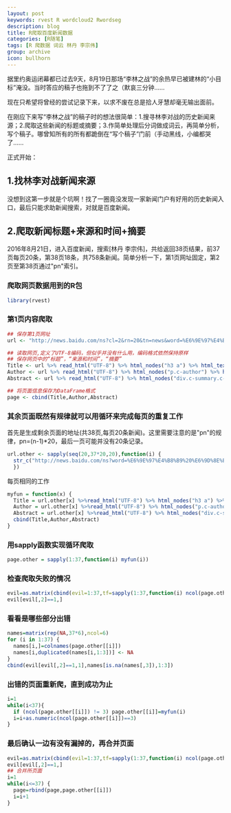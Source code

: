 ```yaml
---
layout: post
keywords: rvest R wordcloud2 Rwordseg
description: blog
title: R爬取百度新闻数据
categories: [R随笔]
tags: [R 爬数据 词云 林丹 李宗伟]
group: archive
icon: bullhorn
---
```

据里约奥运闭幕都已过去9天，8月19日那场“李林之战”的余热早已被建林的“小目标”淹没。当时答应的稿子也拖到不了了之（默哀三分钟……

现在只希望将曾经的尝试记录下来，以求不废在总是拾人牙慧却毫无输出面前。

在刚应下来写“李林之战”的稿子时的想法很简单：1.搜寻林李对战的历史新闻来源；2.爬取这些新闻的标题或摘要；3.作简单处理后分词做成词云，再简单分析，写个稿子。哪曾知所有的所有都跪倒在“写个稿子”门前（手动黑线，小编都哭了……

正式开始：

## 1.找林李对战新闻来源

没想到这第一步就是个坑啊！找了一圈竟没发现一家新闻门户有好用的历史新闻入口，最后只能求助新闻搜索，对就是百度新闻。

## 2.爬取新闻标题+来源和时间+摘要

2016年8月21日，进入百度新闻，搜索[林丹 李宗伟]，共给返回38页结果，前37页每页20条，第38页18条，共758条新闻。简单分析一下，第1页网址固定，第2页至第38页通过"pn"索引。

### 爬取网页数据用到的R包
```r
library(rvest) 
```
### 第1页内容爬取
```r
## 保存第1页网址
url <- "http://news.baidu.com/ns?cl=2&rn=20&tn=news&word=%E6%9E%97%E4%B8%B9%20%E6%9D%8E%E5%AE%97%E4%BC%9F"

## 读取网页,定义了UTF-8编码，但似乎并没有什么用，编码格式依然保持原样
## 保存网页中的“标题”，“来源和时间”，“摘要”
Title <- url %>% read_html("UTF-8") %>% html_nodes("h3 a") %>% html_text()
Author <- url %>% read_html("UTF-8") %>% html_nodes("p.c-author") %>% html_text()
Abstract <- url %>% read_html("UTF-8") %>% html_nodes("div.c-summary.c-row") %>% html_text()

## 将页面信息保存为DataFrame格式
page <- cbind(Title,Author,Abstract)
```
### 其余页面既然有规律就可以用循环来完成每页的重复工作
首先是生成剩余页面的地址(共38页,每页20条新闻)。这里需要注意的是"pn"的规律，pn=(n-1)*20，最后一页可能并没有20条记录。
```r
url.other <- sapply(seq(20,37*20,20),function(i) {
  str_c("http://news.baidu.com/ns?word=%E6%9E%97%E4%B8%B9%20%E6%9D%8E%E5%AE%97%E4%BC%9F&pn=",i,"&cl=2&ct=0&tn=news&rn=20&ie=utf-8&bt=0&et=0")
  })
```
每页相同的工作
```r
myfun = function(x) {
  Title = url.other[x] %>%read_html("UTF-8") %>% html_nodes("h3 a") %>% html_text()
  Author = url.other[x] %>%read_html("UTF-8") %>% html_nodes("p.c-author") %>% html_text()
  Abstract = url.other[x] %>%read_html("UTF-8") %>% html_nodes("div.c-summary.c-row") %>% html_text()
  cbind(Title,Author,Abstract)
}
```
### 用sapply函数实现循环爬取
```r
page.other = sapply(1:37,function(i) myfun(i))
```

### 检查爬取失败的情况
```r
evil=as.matrix(cbind(evil=1:37,tf=sapply(1:37,function(i) ncol(page.other[[i]]) !=3)))
evil[evil[,2]==1,]
```

### 看看是哪些部分出错
```r
names=matrix(rep(NA,37*6),ncol=6)
for (i in 1:37) {
  names[i,]=colnames(page.other[[i]])
  names[i,duplicated(names[i,1:3])] <- NA
}
cbind(evil[evil[,2]==1,1],names[is.na(names[,3]),1:3])
```

### 出错的页面重新爬，直到成功为止
```r
i=1
while(i<37){
  if (ncol(page.other[[i]]) != 3) page.other[[i]]=myfun(i)
  i=i+as.numeric(ncol(page.other[[i]])==3)
}
```

### 最后确认一边有没有漏掉的，再合并页面
```r
evil=as.matrix(cbind(evil=1:37,tf=sapply(1:37,function(i) ncol(page.other[[i]]) !=3)))
evil[evil[,2]==1,]
## 合并所页面
i=1
while(i<=37) {
  page=rbind(page,page.other[[i]])
  i=i+1
}
```
